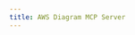 ```yaml
---
title: AWS Diagram MCP Server
---
```


<!-- {%include "../../src/aws-diagram-mcp-server/README.md"%} -->
